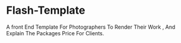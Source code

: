 # Flash-Template
A front End Template For Photographers To Render Their Work , And Explain The Packages Price For Clients.
